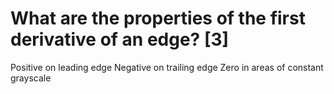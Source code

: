 # What are the properties of the first derivative of an edge? [3]

Positive on leading edge
Negative on trailing edge
Zero in areas of constant grayscale